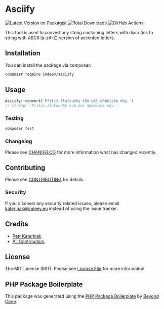 # Asciify

[![Latest Version on Packagist](https://img.shields.io/packagist/v/indeev/asciify.svg?style=flat-square)](https://packagist.org/packages/indeev/asciify)
[![Total Downloads](https://img.shields.io/packagist/dt/indeev/asciify.svg?style=flat-square)](https://packagist.org/packages/indeev/asciify)
![GitHub Actions](https://github.com/indeev/asciify/actions/workflows/main.yml/badge.svg)

This tool is used to convert any string containing letters with diacritics to string with ASCII (a-zA-Z) version of accented letters.

## Installation

You can install the package via composer:

```bash
composer require indeev/asciify
```

## Usage

```php
Asciify::convert('Příliš žluťoučký kůň pěl ďábelské ódy.')
// string: 'Prilis zlutoucky kun pel dabelske ody.'
```

### Testing

```bash
composer test
```

### Changelog

Please see [CHANGELOG](CHANGELOG.md) for more information what has changed recently.

## Contributing

Please see [CONTRIBUTING](CONTRIBUTING.md) for details.

### Security

If you discover any security related issues, please email katerinak@indeev.eu instead of using the issue tracker.

## Credits

-   [Petr Katerinak](https://github.com/indeev)
-   [All Contributors](../../contributors)

## License

The MIT License (MIT). Please see [License File](LICENSE.md) for more information.

## PHP Package Boilerplate

This package was generated using the [PHP Package Boilerplate](https://laravelpackageboilerplate.com) by [Beyond Code](http://beyondco.de/).
